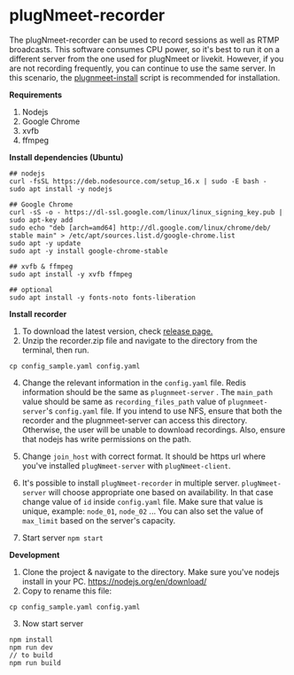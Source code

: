 # plugNmeet-recorder

The plugNmeet-recorder can be used to record sessions as well as RTMP broadcasts. This software consumes CPU power, so
it's best to run it on a different server from the one used for plugNmeet or livekit. However, if you are not recording
frequently, you can continue to use the same server. In this scenario,
the [plugnmeet-install](https://github.com/mynaparrot/plugNmeet-install) script is recommended for installation.

**Requirements**

1) Nodejs
2) Google Chrome
3) xvfb
4) ffmpeg

**Install dependencies (Ubuntu)**

```
## nodejs
curl -fsSL https://deb.nodesource.com/setup_16.x | sudo -E bash -
sudo apt install -y nodejs

## Google Chrome
curl -sS -o - https://dl-ssl.google.com/linux/linux_signing_key.pub | sudo apt-key add
sudo echo "deb [arch=amd64] http://dl.google.com/linux/chrome/deb/ stable main" > /etc/apt/sources.list.d/google-chrome.list
sudo apt -y update
sudo apt -y install google-chrome-stable

## xvfb & ffmpeg
sudo apt install -y xvfb ffmpeg

## optional
sudo apt install -y fonts-noto fonts-liberation
```

**Install recorder**

1) To download the latest version, check [release page.](https://github.com/mynaparrot/plugNmeet-recorder/releases)
2) Unzip the recorder.zip file and navigate to the directory from the terminal, then run.

```
cp config_sample.yaml config.yaml
```

4) Change the relevant information in the `config.yaml` file. Redis information should be the same as `plugnmeet-server`
   . The `main_path` value should be same as `recording_files_path` value of `plugnmeet-server`'s `config.yaml` file. If
   you intend to use NFS, ensure that both the recorder and the plugnmeet-server can access this directory. Otherwise,
   the user will be unable to download recordings. Also, ensure that nodejs has write permissions on the path.

5) Change `join_host` with correct format. It should be https url where you've installed `plugNmeet-server`
   with `plugNmeet-client`.

6) It's possible to install `plugNmeet-recorder` in multiple server. `plugNmeet-server` will choose appropriate one
   based on availability. In that case change value of `id` inside `config.yaml` file. Make sure that value is unique,
   example: `node_01`, `node_02` ... You can also set the value of `max_limit` based on the server's capacity.

7) Start server `npm start`

**Development**

1) Clone the project & navigate to the directory. Make sure you've nodejs install in your
   PC. https://nodejs.org/en/download/
2) Copy to rename this file:

```
cp config_sample.yaml config.yaml
```

3) Now start server

```
npm install
npm run dev
// to build
npm run build
```
